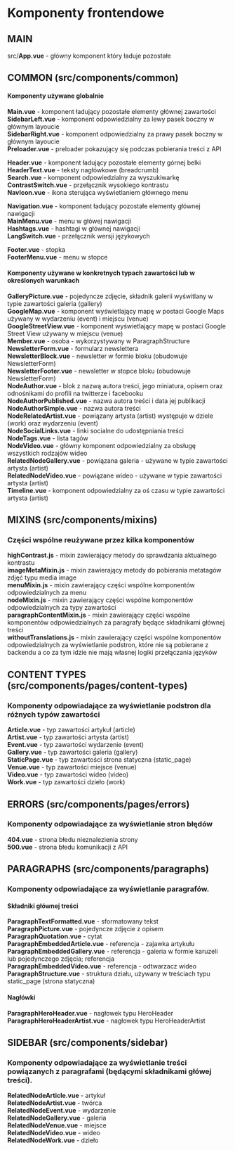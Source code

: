 # Komponenty frontendowe

## MAIN

src/**App.vue** - główny komponent który ładuje pozostałe


## COMMON (src/components/common)

#### Komponenty używane globalnie

**Main.vue** - komponent ładujący pozostałe elementy głównej zawartości  
**SidebarLeft.vue** -  komponent odpowiedzialny za lewy pasek boczny w głównym layoucie   
**SidebarRight.vue** -  komponent odpowiedzialny za prawy pasek boczny w głównym layoucie  
**Preloader.vue** - preloader pokazujący się podczas pobierania treści z API   
  
**Header.vue** - komponent ładujący pozostałe elementy górnej belki  
**HeaderText.vue** - teksty nagłówkowe (breadcrumb)  
**Search.vue** - komponent odpowiedzialny za wyszukiwarkę  
**ContrastSwitch.vue** - przełącznik wysokiego kontrastu   
**NavIcon.vue** - ikona sterująca wyświetlaniem głównego menu  
  
**Navigation.vue** - komponent ładujący pozostałe elementy głównej nawigacji  
**MainMenu.vue** - menu w główej nawigacji  
**Hashtags.vue** - hashtagi w głównej nawigacji  
**LangSwitch.vue** - przełącznik wersji językowych  
  
**Footer.vue** - stopka  
**FooterMenu.vue** - menu w stopce  

#### Komponenty używane w konkretnych typach zawartości lub w określonych warunkach

**GalleryPicture.vue** - pojedyncze zdjęcie, składnik galerii wyświtlany w typie zawartości galeria (gallery)  
**GoogleMap.vue** - komponent wyświetlający mapę w postaci Google Maps używany w wydarzeniu (event) i miejscu (venue)  
**GoogleStreetView.vue** - komponent wyświetlający mapę w postaci Google Street View używany w miejscu (venue)  
**Member.vue** - osoba - wykorzystywany w ParagraphStructure  
**NewsletterForm.vue** - formularz newslettera  
**NewsletterBlock.vue** - newsletter w formie bloku (obudowuje NewsletterForm)  
**NewsletterFooter.vue** - newsletter w stopce bloku (obudowuje NewsletterForm)  
**NodeAuthor.vue** - blok z nazwą autora treści, jego miniatura, opisem oraz odnośnikami do profili na twitterze i facebooku  
**NodeAuthorPublished.vue** - nazwa autora treści i data jej publikacji   
**NodeAuthorSimple.vue** - nazwa autora treści  
**NodeRelatedArtist.vue** - powiązany artysta (artist) występuje w dziele (work) oraz wydarzeniu (event)  
**NodeSocialLinks.vue** - linki socialne do udostępniania treści  
**NodeTags.vue** -   lista tagów  
**NodeVideo.vue** - główny komponent odpowiedzialny za obsługę wszystkich rodzajów wideo  
**RelatedNodeGallery.vue** - powiązana galeria - używane w typie zawartości artysta (artist)  
**RelatedNodeVideo.vue** - powiązane wideo - używane w typie zawartości artysta (artist)     
**Timeline.vue** - komponent odpowiedzialny za oś czasu w typie zawartości artysta (artist) 

## MIXINS (src/components/mixins)
### Części wspólne reużywane przez kilka komponentów

**highContrast.js** - mixin zawierający metody do sprawdzania aktualnego kontrastu  
**imageMetaMixin.js** - mixin zawierający metody do pobierania metatagów zdjęć typu media image  
**menuMixin.js** - mixin zawierający części wspólne komponentów odpowiedzialnych za menu   
**nodeMixin.js** - mixin zawierający części wspólne komponentów odpowiedzialnych za typy zawartości  
**paragraphContentMixin.js** - mixin zawierający części wspólne komponentów odpowiedzialnych za paragrafy będące składnikami głównej treści   
**withoutTranslations.js** - mixin zawierający części wspólne komponentów odpowiedzialnych za wyświetlanie podstron, które nie są pobierane z backendu a co za tym idzie nie mają własnej logiki przełączania języków   

## CONTENT TYPES (src/components/pages/content-types)
### Komponenty odpowiadające za wyświetlanie podstron dla różnych typów zawartości

**Article.vue** - typ zawartości artykuł (article)  
**Artist.vue** - typ zawartości artysta (artist)  
**Event.vue** - typ zawartości wydarzenie (event)  
**Gallery.vue** - typ zawartości galeria (gallery)  
**StaticPage.vue** - typ zawartości strona statyczna (static_page)  
**Venue.vue** - typ zawartości miejsce (venue)  
**Video.vue** - typ zawartości wideo (video)  
**Work.vue** - typ zawartości dzieło (work)  

## ERRORS (src/components/pages/errors)
### Komponenty odpowiadające za wyświetlanie stron błędów
**404.vue** - strona błedu nieznalezienia strony  
**500.vue** - strona błedu komunikacji z API  

## PARAGRAPHS (src/components/paragraphs)
### Komponenty odpowiadające za wyświetlanie paragrafów.  
  
#### Składniki głównej treści
**ParagraphTextFormatted.vue** - sformatowany tekst  
**ParagraphPicture.vue** - pojedyncze zdjęcie z opisem  
**ParagraphQuotation.vue** - cytat  
**ParagraphEmbeddedArticle.vue** - referencja - zajawka artykułu  
**ParagraphEmbeddedGallery.vue** - referencja - galeria w formie karuzeli lub pojedynczego zdjęcia; referencja  
**ParagraphEmbeddedVideo.vue** - referencja - odtwarzacz wideo  
**ParagraphStructure.vue** - struktura działu, używany w treściach typu static_page (strona statyczna)
#### Nagłówki
**ParagraphHeroHeader.vue** - nagłowek typu HeroHeader  
**ParagraphHeroHeaderArtist.vue** - nagłowek typu HeroHeaderArtist  
      

## SIDEBAR (src/components/sidebar)
### Komponenty odpowiadające za wyświetlanie treści powiązanych z paragrafami (będącymi składnikami główej treści).

**RelatedNodeArticle.vue** - artykuł  
**RelatedNodeArtist.vue** - twórca  
**RelatedNodeEvent.vue** - wydarzenie  
**RelatedNodeGallery.vue** - galeria  
**RelatedNodeVenue.vue** - miejsce  
**RelatedNodeVideo.vue** - wideo  
**RelatedNodeWork.vue** - dzieło  